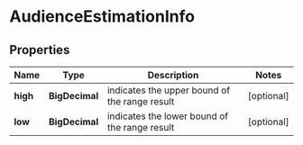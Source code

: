 

# AudienceEstimationInfo


## Properties

| Name | Type | Description | Notes |
|------------ | ------------- | ------------- | -------------|
|**high** | **BigDecimal** | indicates the upper bound of the range result |  [optional] |
|**low** | **BigDecimal** | indicates the lower bound of the range result |  [optional] |



